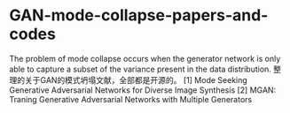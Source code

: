 # GAN-mode-collapse-papers-and-codes
The problem of mode collapse occurs when the generator network is only able to capture a subset of the variance present in the data distribution. 
整理的关于GAN的模式坍塌文献，全部都是开源的。
[1] Mode Seeking Generative Adversarial Networks for Diverse Image Synthesis
[2] MGAN: Traning  Generative Adversarial Networks with  Multiple Generators
